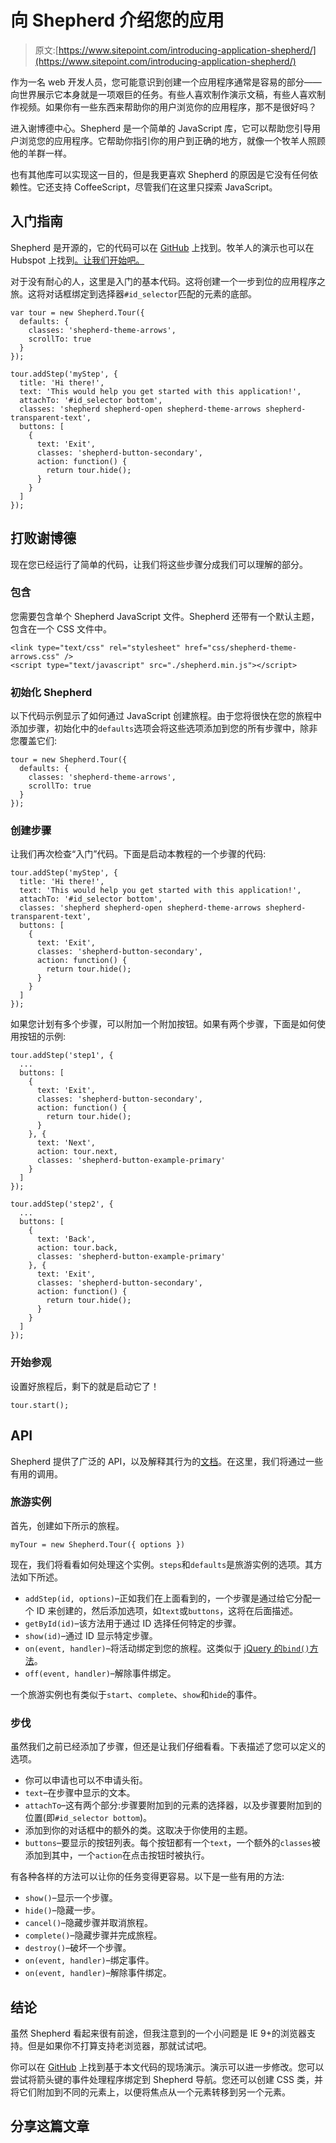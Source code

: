 # 向 Shepherd 介绍您的应用

> 原文:[https://www.sitepoint.com/introducing-application-shepherd/](https://www.sitepoint.com/introducing-application-shepherd/)

作为一名 web 开发人员，您可能意识到创建一个应用程序通常是容易的部分——向世界展示它本身就是一项艰巨的任务。有些人喜欢制作演示文稿，有些人喜欢制作视频。如果你有一些东西来帮助你的用户浏览你的应用程序，那不是很好吗？

进入谢博德中心。Shepherd 是一个简单的 JavaScript 库，它可以帮助您引导用户浏览您的应用程序。它帮助你指引你的用户到正确的地方，就像一个牧羊人照顾他的羊群一样。

也有其他库可以实现这一目的，但是我更喜欢 Shepherd 的原因是它没有任何依赖性。它还支持 CoffeeScript，尽管我们在这里只探索 JavaScript。

## 入门指南

Shepherd 是开源的，它的代码可以在 [GitHub](https://github.com/HubSpot/shepherd) 上找到。牧羊人的演示也可以在 Hubspot 上找到[。让我们开始吧。](http://github.hubspot.com/shepherd/docs/welcome/)

对于没有耐心的人，这里是入门的基本代码。这将创建一个一步到位的应用程序之旅。这将对话框绑定到选择器`#id_selector`匹配的元素的底部。

```
var tour = new Shepherd.Tour({
  defaults: {
    classes: 'shepherd-theme-arrows',
    scrollTo: true
  }
});

tour.addStep('myStep', {
  title: 'Hi there!',
  text: 'This would help you get started with this application!',
  attachTo: '#id_selector bottom',
  classes: 'shepherd shepherd-open shepherd-theme-arrows shepherd-transparent-text',
  buttons: [
    {
      text: 'Exit',
      classes: 'shepherd-button-secondary',
      action: function() {
        return tour.hide();
      }
    }
  ]
});
```

## 打败谢博德

现在您已经运行了简单的代码，让我们将这些步骤分成我们可以理解的部分。

### 包含

您需要包含单个 Shepherd JavaScript 文件。Shepherd 还带有一个默认主题，包含在一个 CSS 文件中。

```
<link type="text/css" rel="stylesheet" href="css/shepherd-theme-arrows.css" />
<script type="text/javascript" src="./shepherd.min.js"></script>
```

### 初始化 Shepherd

以下代码示例显示了如何通过 JavaScript 创建旅程。由于您将很快在您的旅程中添加步骤，初始化中的`defaults`选项会将这些选项添加到您的所有步骤中，除非您覆盖它们:

```
tour = new Shepherd.Tour({
  defaults: {
    classes: 'shepherd-theme-arrows',
    scrollTo: true
  }
});
```

### 创建步骤

让我们再次检查“入门”代码。下面是启动本教程的一个步骤的代码:

```
tour.addStep('myStep', {
  title: 'Hi there!',
  text: 'This would help you get started with this application!',
  attachTo: '#id_selector bottom',
  classes: 'shepherd shepherd-open shepherd-theme-arrows shepherd-transparent-text',
  buttons: [
    {
      text: 'Exit',
      classes: 'shepherd-button-secondary',
      action: function() {
        return tour.hide();
      }
    }
  ]
});
```

如果您计划有多个步骤，可以附加一个附加按钮。如果有两个步骤，下面是如何使用按钮的示例:

```
tour.addStep('step1', {
  ...
  buttons: [
    {
      text: 'Exit',
      classes: 'shepherd-button-secondary',
      action: function() {
        return tour.hide();
      }
    }, {
      text: 'Next',
      action: tour.next,
      classes: 'shepherd-button-example-primary'
    }
  ]
});

tour.addStep('step2', {
  ...
  buttons: [
    {
      text: 'Back',
      action: tour.back,
      classes: 'shepherd-button-example-primary'
    }, {
      text: 'Exit',
      classes: 'shepherd-button-secondary',
      action: function() {
        return tour.hide();
      }
    } 
  ]
});
```

### 开始参观

设置好旅程后，剩下的就是启动它了！

```
tour.start();
```

## API

Shepherd 提供了广泛的 API，以及解释其行为的[文档](http://github.hubspot.com/shepherd/)。在这里，我们将通过一些有用的调用。

### 旅游实例

首先，创建如下所示的旅程。

```
myTour = new Shepherd.Tour({ options })
```

现在，我们将看看如何处理这个实例。`steps`和`defaults`是旅游实例的选项。其方法如下所述。

*   `addStep(id, options)`–正如我们在上面看到的，一个步骤是通过给它分配一个 ID 来创建的，然后添加选项，如`text`或`buttons`，这将在后面描述。
*   `getById(id)`–该方法用于通过 ID 选择任何特定的步骤。
*   `show(id)`–通过 ID 显示特定步骤。
*   `on(event, handler)`–将活动绑定到您的旅程。这类似于 [jQuery 的`bind()`方法](https://api.jquery.com/bind/)。
*   `off(event, handler)`–解除事件绑定。

一个旅游实例也有类似于`start`、`complete`、`show`和`hide`的事件。

### 步伐

虽然我们之前已经添加了步骤，但还是让我们仔细看看。下表描述了您可以定义的选项。

*   你可以申请也可以不申请头衔。
*   `text`–在步骤中显示的文本。
*   `attachTo`–这有两个部分:步骤要附加到的元素的选择器，以及步骤要附加到的位置(即`#id_selector bottom`)。
*   添加到你的对话框中的额外的类。这取决于你使用的主题。
*   `buttons`–要显示的按钮列表。每个按钮都有一个`text`，一个额外的`classes`被添加到其中，一个`action`在点击按钮时被执行。

有各种各样的方法可以让你的任务变得更容易。以下是一些有用的方法:

*   `show()`–显示一个步骤。
*   `hide()`–隐藏一步。
*   `cancel()`–隐藏步骤并取消旅程。
*   `complete()`–隐藏步骤并完成旅程。
*   `destroy()`–破坏一个步骤。
*   `on(event, handler)`–绑定事件。
*   `on(event, handler)`–解除事件绑定。

## 结论

虽然 Shepherd 看起来很有前途，但我注意到的一个小问题是 IE 9+的浏览器支持。但是如果你不打算支持老浏览器，那就试试吧。

你可以在 [GitHub](http://sdaityari.github.io/shepherd-demo/) 上找到基于本文代码的现场演示。演示可以进一步修改。您可以尝试将箭头键的事件处理程序绑定到 Shepherd 导航。您还可以创建 CSS 类，并将它们附加到不同的元素上，以便将焦点从一个元素转移到另一个元素。

## 分享这篇文章